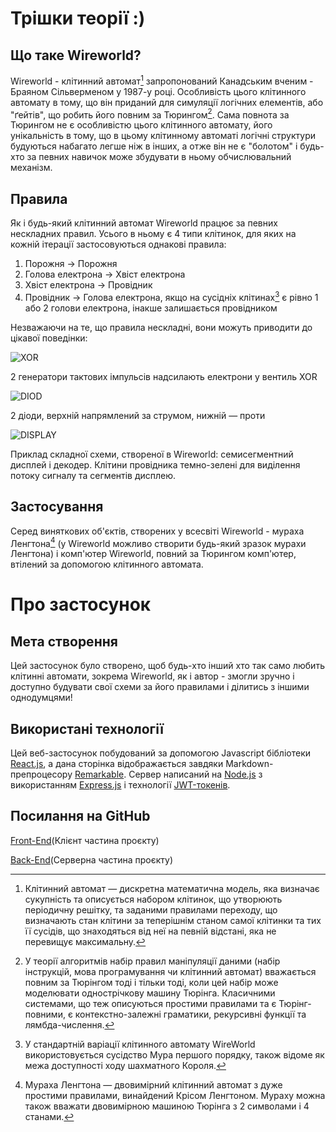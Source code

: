 # Трішки теорії :)

## Що таке Wireworld?

Wireworld - клітинний автомат[^first] запропонований Канадським вченим - Браяном Сільверменом у 1987-у році. Особливість цього клітинного автомату в тому, що він приданий для симуляції логічних елементів, або "ґейтів", що робить його повним за Тюрингом[^second]. Сама повнота за Тюрингом не є особливістю цього клітинного автомату, його унікальність в тому, що в цьому клітинному автоматі логічні структури будуються набагато легше ніж в інших, а отже він не є "болотом" і будь-хто за певних навичок може збудувати в ньому обчислювальний механізм.

## Правила

Як і будь-який клітинний автомат Wireworld працює за певних нескладних правил. Усього в ньому є 4 типи клітинок, для яких на кожній ітерації застосовуються однакові правила:

1. Порожня -> Порожня
2. Голова електрона -> Хвіст електрона
3. Хвіст електрона -> Провідник
4. Провідник -> Голова електрона, якщо на сусідніх клітинах[^third] є рівно 1 або 2 голови електрона, інакше залишається провідником

Незважаючи на те, що правила нескладні, вони можуть приводити до цікавої поведінки:

![XOR](https://upload.wikimedia.org/wikipedia/commons/1/13/Wireworld_XOR-gate.gif)

<figcaption>2 генератори тактових імпульсів надсилають електрони у вентиль XOR</figcaption>

![DIOD](https://upload.wikimedia.org/wikipedia/commons/1/15/Wireworld_two-diodes.gif)

<figcaption>2 діоди, верхній напрямлений за струмом, нижній — проти</figcaption>

![DISPLAY](https://upload.wikimedia.org/wikipedia/commons/5/5d/Animated_display.gif)

<figcaption>Приклад складної схеми, створеної в Wireworld: семисегментний дисплей і декодер. Клітини провідника темно-зелені для виділення потоку сигналу та сегментів дисплею.</figcaption>

## Застосування

Серед виняткових об'єктів, створених у всесвіті Wireworld - мураха Ленгтона[^fourth] (у Wireworld можливо створити будь-який зразок мурахи Ленгтона) і комп'ютер Wireworld, повний за Тюрингом комп'ютер, втілений за допомогою клітинного автомата.

# Про застосунок

## Мета створення

Цей застосунок було створено, щоб будь-хто інший хто так само любить клітинні автомати, зокрема Wireworld, як і автор - змогли зручно і доступно будувати свої схеми за його правилами і ділитись з іншими однодумцями!

## Використані технології

Цей веб-застосунок побудований за допомогою Javascript бібліотеки [React.js](https://uk.reactjs.org/), а дана сторінка відображається завдяки Markdown-препроцесору [Remarkable](https://github.com/jonschlinkert/remarkable). Сервер написаний на [Node.js](https://nodejs.org/uk/) з використанням [Express.js](https://expressjs.com/) і технології [JWT-токенів](https://jwt.io/).

## Посилання на GitHub

[Front-End](https://github.com/BaGreal2/wireworld_react)(Клієнт частина проєкту)

[Back-End](https://github.com/BaGreal2/wireworld_server)(Серверна частина проєкту)

[^first]: Клітинний автомат — дискретна математична модель, яка визначає сукупність та описується набором клітинок, що утворюють періодичну решітку, та заданими правилами переходу, що визначають стан клітини за теперішнім станом самої клітинки та тих її сусідів, що знаходяться від неї на певній відстані, яка не перевищує максимальну.
[^second]: У теорії алгоритмів набір правил маніпуляції даними (набір інструкцій, мова програмування чи клітинний автомат) вважається повним за Тюрінгом тоді і тільки тоді, коли цей набір може моделювати однострічкову машину Тюрінга. Класичними системами, що теж описуються простими правилами та є Тюрінг-повними, є контекстно-залежні граматики, рекурсивні функції та лямбда-числення.
[^third]: У стандартній варіації клітинного автомату WireWorld використовується сусідство Мура першого порядку, також відоме як межа доступності ходу шахматного Короля.
[^fourth]: Мураха Ленгтона — двовимірний клітинний автомат з дуже простими правилами, винайдений Крісом Ленгтоном. Мураху можна також вважати двовимірною машиною Тюрінга з 2 символами і 4 станами.
